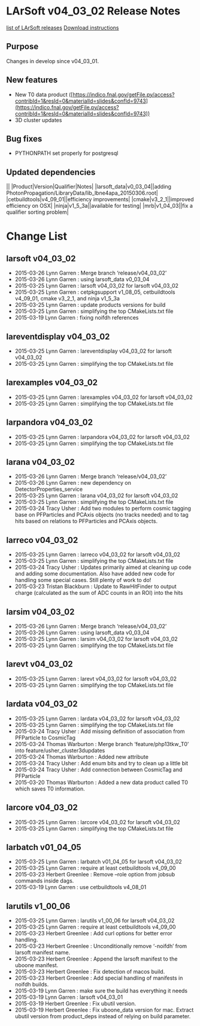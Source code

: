 LArSoft v04_03_02 Release Notes
======================================================================

[list of LArSoft releases](LArSoft_release_list)
[Download instructions](http://scisoft.fnal.gov/scisoft/bundles/larsoft/v04_03_02/larsoft-v04_03_02.html)

Purpose
--------------------

Changes in develop since v04_03_01.

New features
------------------------------

-   New T0 data product ([https://indico.fnal.gov/getFile.py/access?contribId=1&resId=0&materialId=slides&confId=9743](https://indico.fnal.gov/getFile.py/access?contribId=1&resId=0&materialId=slides&confId=9743))
-   3D cluster updates

Bug fixes
------------------------

-   PYTHONPATH set properly for postgresql

Updated dependencies
----------------------------------------------

||
|Product|Version|Qualifier|Notes|
|larsoft_data|v0_03_04||adding PhotonPropagation/LibraryData/lib_lbne4apa_20150306.root|
|cetbuildtools|v4_09_01||efficiency improvements|
|cmake|v3_2_1||improved efficiency on OSX|
|ninja|v1_5_3a||available for testing|
|mrb|v1_04_03||fix a qualifier sorting problem|

Change List
============================

larsoft v04_03_02
------------------------------------------

-   2015-03-26 Lynn Garren : Merge branch ‘release/v04_03_02’
-   2015-03-26 Lynn Garren : using larsoft_data v0_03_04
-   2015-03-25 Lynn Garren : larsoft v04_03_02 for larsoft v04_03_02
-   2015-03-25 Lynn Garren : cetpkgsupport v1_08_05, cetbuildtools v4_09_01, cmake v3_2_1, and ninja v1_5_3a
-   2015-03-25 Lynn Garren : update products versions for build
-   2015-03-25 Lynn Garren : simplifying the top CMakeLists.txt file
-   2015-03-19 Lynn Garren : fixing noifdh references

lareventdisplay v04_03_02
----------------------------------------------------------

-   2015-03-25 Lynn Garren : lareventdisplay v04_03_02 for larsoft v04_03_02
-   2015-03-25 Lynn Garren : simplifying the top CMakeLists.txt file

larexamples v04_03_02
--------------------------------------------------

-   2015-03-25 Lynn Garren : larexamples v04_03_02 for larsoft v04_03_02
-   2015-03-25 Lynn Garren : simplifying the top CMakeLists.txt file

larpandora v04_03_02
------------------------------------------------

-   2015-03-25 Lynn Garren : larpandora v04_03_02 for larsoft v04_03_02
-   2015-03-25 Lynn Garren : simplifying the top CMakeLists.txt file

larana v04_03_02
----------------------------------------

-   2015-03-26 Lynn Garren : Merge branch ‘release/v04_03_02’
-   2015-03-26 Lynn Garren : new dependency on DetectorProperties_service
-   2015-03-25 Lynn Garren : larana v04_03_02 for larsoft v04_03_02
-   2015-03-25 Lynn Garren : simplifying the top CMakeLists.txt file
-   2015-03-24 Tracy Usher : Add two modules to perform cosmic tagging base on PFParticles and PCAxis objects (no tracks needed) and to tag hits based on relations to PFParticles and PCAxis objects.

larreco v04_03_02
------------------------------------------

-   2015-03-25 Lynn Garren : larreco v04_03_02 for larsoft v04_03_02
-   2015-03-25 Lynn Garren : simplifying the top CMakeLists.txt file
-   2015-03-24 Tracy Usher : Updates primarily aimed at cleaning up code and adding some documentation. Also have added new code for handling some special cases. Still plenty of work to do!
-   2015-03-23 Tristan Blackburn : Update to RawHitFinder to output charge (calculated as the sum of ADC counts in an ROI) into the hits

larsim v04_03_02
----------------------------------------

-   2015-03-26 Lynn Garren : Merge branch ‘release/v04_03_02’
-   2015-03-26 Lynn Garren : using larsoft_data v0_03_04
-   2015-03-25 Lynn Garren : larsim v04_03_02 for larsoft v04_03_02
-   2015-03-25 Lynn Garren : simplifying the top CMakeLists.txt file

larevt v04_03_02
----------------------------------------

-   2015-03-25 Lynn Garren : larevt v04_03_02 for larsoft v04_03_02
-   2015-03-25 Lynn Garren : simplifying the top CMakeLists.txt file

lardata v04_03_02
------------------------------------------

-   2015-03-25 Lynn Garren : lardata v04_03_02 for larsoft v04_03_02
-   2015-03-25 Lynn Garren : simplifying the top CMakeLists.txt file
-   2015-03-24 Tracy Usher : Add missing definition of association from PFParticle to CosmicTag
-   2015-03-24 Thomas Warburton : Merge branch ‘feature/php13tkw_T0’ into feature/usher_cluster3dupdates
-   2015-03-24 Thomas Warburton : Added new attribute
-   2015-03-24 Tracy Usher : Add enum bits and try to clean up a little bit
-   2015-03-24 Tracy Usher : Add connection between CosmicTag and PFParticle
-   2015-03-20 Thomas Warburton : Added a new data product called T0 which saves T0 information.

larcore v04_03_02
------------------------------------------

-   2015-03-25 Lynn Garren : larcore v04_03_02 for larsoft v04_03_02
-   2015-03-25 Lynn Garren : simplifying the top CMakeLists.txt file

larbatch v01_04_05
--------------------------------------------

-   2015-03-25 Lynn Garren : larbatch v01_04_05 for larsoft v04_03_02
-   2015-03-25 Lynn Garren : require at least cetbuildtools v4_09_00
-   2015-03-23 Herbert Greenlee : Remove –role option from jobsub commands inside dags.
-   2015-03-19 Lynn Garren : use cetbuildtools v4_08_01

larutils v1_00_06
------------------------------------------

-   2015-03-25 Lynn Garren : larutils v1_00_06 for larsoft v04_03_02
-   2015-03-25 Lynn Garren : require at least cetbuildtools v4_09_00
-   2015-03-23 Herbert Greenlee : Add curl options for better error handling.
-   2015-03-23 Herbert Greenlee : Unconditionally remove ‘-noifdh’ from larsoft manifest name.
-   2015-03-23 Herbert Greenlee : Append the larsoft manifest to the uboone manifest.
-   2015-03-23 Herbert Greenlee : Fix detection of macos build.
-   2015-03-23 Herbert Greenlee : Add special handling of manifests in noifdh builds.
-   2015-03-19 Lynn Garren : make sure the build has everything it needs
-   2015-03-19 Lynn Garren : larsoft v04_03_01
-   2015-03-19 Herbert Greenlee : Fix ubutil version.
-   2015-03-19 Herbert Greenlee : Fix uboone_data version for mac. Extract ubutil version from product_deps instead of relying on build parameter.
